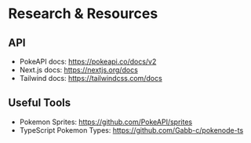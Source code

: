 # Research & Resources

## API
- PokeAPI docs: https://pokeapi.co/docs/v2
- Next.js docs: https://nextjs.org/docs
- Tailwind docs: https://tailwindcss.com/docs

## Useful Tools
- Pokemon Sprites: https://github.com/PokeAPI/sprites
- TypeScript Pokemon Types: https://github.com/Gabb-c/pokenode-ts